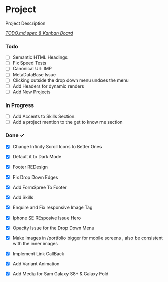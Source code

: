 # Project

Project Description

<em>[TODO.md spec & Kanban Board](https://bit.ly/3fCwKfM)</em>

### Todo

- [ ] Semantic HTML Headings  
- [ ] Fix Speed Tests  
- [ ] Canonical Url: IMP  
- [ ] MetaDataBase Issue  
- [ ] Clicking outside the drop down menu undoes the menu  
- [ ] Add Headers for dynamic renders  
- [ ] Add New Projects  

### In Progress

- [ ] Add Accents to Skills Section.  
- [ ] Add a project mention to the get to know me section  

### Done ✓

- [x] Change Infinity Scroll Icons to Better Ones  
- [x] Default it to Dark Mode  
- [x] Footer REDesign  
- [x] Fix Drop Down Edges  
- [x] Add FormSpree To Footer  
- [x] Add Skills  
- [x] Enquire and Fix responsive Image Tag  
- [x] Iphone SE REsposive Issue Hero  
- [x] Opacity Issue for the Drop Down Menu  
- [x] Make Images in /portfolio bigger for mobile screens , also be consistent with the inner images  
- [x] Implement Link CallBack  
- [x] Add Variant Animation  
- [x] Add Media for Sam Galaxy S8+ & Galaxy Fold  

